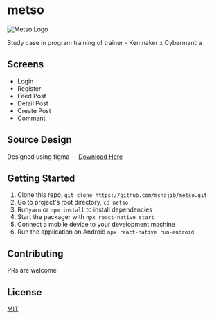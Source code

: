# metso

![Metso Logo](https://github.com/msnajib/metso/blob/master/src/assets/img/logo.png?raw=true)

Study case in program training of trainer - Kemnaker x Cybermantra

## Screens
* Login
* Register
* Feed Post
* Detail Post
* Create Post
* Comment

## Source Design

Designed using figma -- [Download Here](https://www.figma.com/file/buzmZqwgljNOrbVH8jX7mA/Slide-React-Native?node-id=93%3A0)

## Getting Started

1. Clone this repo, `git clone https://github.com/msnajib/metso.git`
2. Go to project's root directory, `cd metso`
3. Run`yarn` or `npm install` to install dependencies
4. Start the packager with `npx react-native start`
5. Connect a mobile device to your development machine
6. Run the application on Android `npx react-native run-android`

## Contributing
PRs are welcome

## License
[MIT](https://choosealicense.com/licenses/mit/)